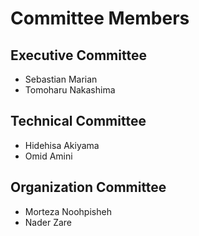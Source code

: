 # Committee Members

## Executive Committee

- Sebastian Marian
- Tomoharu Nakashima

## Technical Committee

- Hidehisa Akiyama
- Omid Amini

## Organization Committee

- Morteza Noohpisheh
- Nader Zare